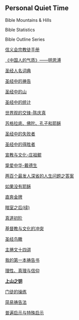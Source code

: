 ## Personal Quiet Time

Bible Mountains & Hills

Bible Statistics

Bible Outline Series

[信义会宗教徒手册](信义会宗教徒手册.md)

[《中国人的气质》——明恩溥](中国人的气质-阅读.md)

[圣经人名词典](圣经中的人名.md)

[圣经中的祷告](圣经中的祷告.md)

[圣经中的山](圣经中的山.md)

[圣经中的统计](圣经统计知识.md)

[世界观的交锋-陈庆真](世界观的交锋-陈庆真.md)

[苏格拉底、佛陀、孔子和耶稣](苏格拉底佛陀孔子和耶稣.md)

[圣经中的失败者](圣经中的失败者.md)

[圣经中的得胜者](圣经中的得胜者.md)

[宣教与文化-庄祖鲲](宣教与文化-庄祖鲲.md)

[挚爱中华-戴德生](挚爱中华-戴德生传记.md)

[两百个最发人深省的人生问题之答案](两百个人生问题.md)

[如果没有耶稣](如果没有耶稣.md)

[直奔金牌](直奔金牌.md)

[暗室之后(续)](暗室之后(续).md)

[真道初阶](真道初阶.md)

[基督教与文化的冲突](基督教与文化的冲突.md)

[圣经鸟瞰](圣经鸟瞰.md)

[主祷文十四讲](主祷文十四讲.md)

[我的第一本祷告书](我的第一本祷告.md)

[理性、真理与信仰](理性真理与信仰.md)

[**上山之钥**](上山之钥.md)

[门徒的操练](门徒的操练.md)

[简易祷告法](简易祷告发.md)

[普遍启示与特殊启示](普遍启示与特殊启示.md)